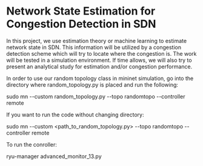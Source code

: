 # Network State Estimation for Congestion Detection in SDN
In this project, we use estimation theory or machine learning to estimate network state in SDN. This information will be utilized by a congestion detection scheme which will try to locate where the congestion is. The work will be tested in a simulation environment. If time allows, we will also try to present an analytical study for estimation and/or congestion performance.

In order to use our random topology class in mininet simulation, go into
the directory where random_topology.py is placed and run the following:

sudo mn --custom random_topology.py --topo randomtopo --controller remote

If you want to run the code without changing directory:

sudo mn --custom <path_to_random_topology.py> --topo randomtopo --controller remote

To run the conroller:

ryu-manager advanced_monitor_13.py 